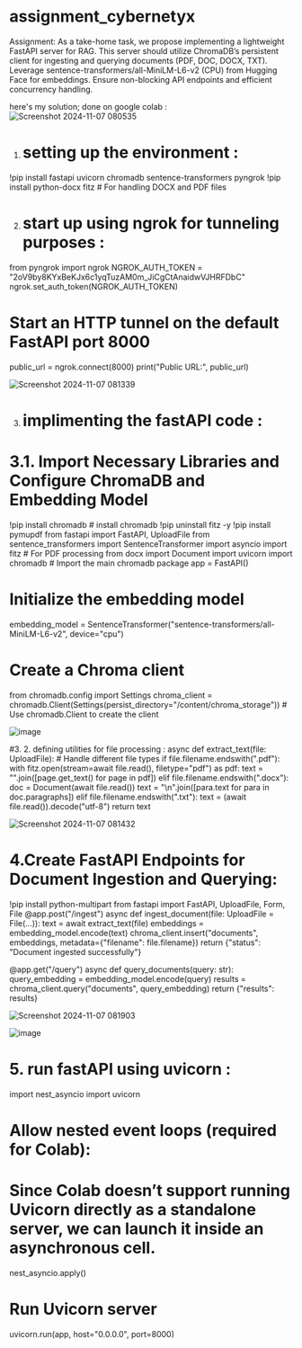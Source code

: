 # assignment_cybernetyx
Assignment: As a take-home task, we propose implementing a lightweight FastAPI server for RAG. This server should utilize ChromaDB’s persistent client for ingesting and querying documents (PDF, DOC, DOCX, TXT). Leverage sentence-transformers/all-MiniLM-L6-v2 (CPU) from Hugging Face for embeddings. Ensure non-blocking API endpoints and efficient concurrency handling.

here's my solution; done on google colab :
![Screenshot 2024-11-07 080535](https://github.com/user-attachments/assets/629e94e1-617e-4228-a94c-0aff1857d225)
1. # setting up the environment :
!pip install fastapi uvicorn chromadb sentence-transformers pyngrok
!pip install python-docx fitz  # For handling DOCX and PDF files

2. # start up using ngrok for tunneling purposes :
from pyngrok import ngrok
NGROK_AUTH_TOKEN = "2oV9by8KYxBeKJx6c1yqTuzAM0m_JiCgCtAnaidwVJHRFDbC"
ngrok.set_auth_token(NGROK_AUTH_TOKEN)
# Start an HTTP tunnel on the default FastAPI port 8000
public_url = ngrok.connect(8000)
print("Public URL:", public_url)

![Screenshot 2024-11-07 081339](https://github.com/user-attachments/assets/3e41c1b3-0db8-4f27-87a2-e12ddffd1ae4)

3. # implimenting the fastAPI code :
# 3.1. Import Necessary Libraries and Configure ChromaDB and Embedding Model
!pip install chromadb # install chromadb
!pip uninstall fitz -y
!pip install pymupdf
from fastapi import FastAPI, UploadFile
from sentence_transformers import SentenceTransformer
import asyncio
import fitz  # For PDF processing
from docx import Document
import uvicorn
import chromadb # Import the main chromadb package
app = FastAPI()
# Initialize the embedding model
embedding_model = SentenceTransformer("sentence-transformers/all-MiniLM-L6-v2", device="cpu")
# Create a Chroma client
from chromadb.config import Settings
chroma_client = chromadb.Client(Settings(persist_directory="/content/chroma_storage")) # Use chromadb.Client to create the client

![image](https://github.com/user-attachments/assets/f45e747c-e8b9-4a82-aef1-60f323b4e5e3)

#3. 2. defining utilities for file processing :
async def extract_text(file: UploadFile):
    # Handle different file types
    if file.filename.endswith(".pdf"):
        with fitz.open(stream=await file.read(), filetype="pdf") as pdf:
            text = "".join([page.get_text() for page in pdf])
    elif file.filename.endswith(".docx"):
        doc = Document(await file.read())
        text = "\n".join([para.text for para in doc.paragraphs])
    elif file.filename.endswith(".txt"):
        text = (await file.read()).decode("utf-8")
    return text

![Screenshot 2024-11-07 081432](https://github.com/user-attachments/assets/21efa319-9332-468f-bbe9-3c9a91f279c0)


# 4.Create FastAPI Endpoints for Document Ingestion and Querying:
!pip install python-multipart 
from fastapi import FastAPI, UploadFile, Form, File 
@app.post("/ingest")
async def ingest_document(file: UploadFile = File(...)):
    text = await extract_text(file)
    embeddings = embedding_model.encode(text)
    chroma_client.insert("documents", embeddings, metadata={"filename": file.filename})
    return {"status": "Document ingested successfully"}

@app.get("/query")
async def query_documents(query: str):
    query_embedding = embedding_model.encode(query)
    results = chroma_client.query("documents", query_embedding)
    return {"results": results}

![Screenshot 2024-11-07 081903](https://github.com/user-attachments/assets/bd9e98a4-84ae-4db0-8219-8a6b215daa8a)



![image](https://github.com/user-attachments/assets/78cc2767-095c-466d-9e4f-021be24c8b99)

# 5. run fastAPI using uvicorn :
import nest_asyncio
import uvicorn

# Allow nested event loops (required for Colab):
# Since Colab doesn’t support running Uvicorn directly as a standalone server, we can launch it inside an asynchronous cell.
nest_asyncio.apply()

# Run Uvicorn server
uvicorn.run(app, host="0.0.0.0", port=8000)

